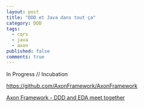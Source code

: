```yaml
---
layout: post
title: "DDD et Java dans tout ça"
category: DDD
tags:
  - cqrs
  - java
  - axon
published: false
comments: true
---
```


<span class="label warning">In Progress // Incubation</span><br/>


https://github.com/AxonFramework/AxonFramework

[Axon Framework - DDD and EDA meet together](http://devblog.consileon.pl/2011/08/02/Axon-Framework-DDD-EDA-meet-together/)